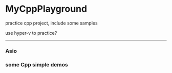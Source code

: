# MyCppPlayground
practice cpp project, include some samples

use hyper-v to practice?

---
### Asio

### some Cpp simple demos
